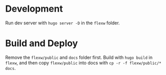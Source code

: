# Development

Run dev server with `hugo server -D` in the `flexw` folder.

# Build and Deploy

Remove the `flexw/public` and `docs` folder first.
Build with `hugo build` in `flexw`, and then copy `flexw/public` into docs with `cp -r -f flexw/public/* docs`.
